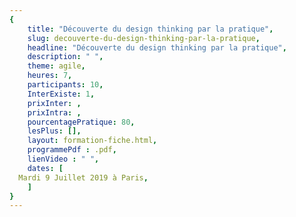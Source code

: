 ```yaml
---
{
	title: "Découverte du design thinking par la pratique",
	slug: decouverte-du-design-thinking-par-la-pratique, 
	headline: "Découverte du design thinking par la pratique",
	description: " ",
	theme: agile,
	heures: 7,
	participants: 10,
	InterExiste: 1,
	prixInter: ,
	prixIntra: ,
	pourcentagePratique: 80,
	lesPlus: [],
	layout: formation-fiche.html, 
	programmePdf : .pdf,
	lienVideo : " ",
	dates: [
  Mardi 9 Juillet 2019 à Paris,
	]
}
---
```


